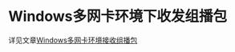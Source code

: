 # Windows多网卡环境下收发组播包

详见文章[Windows多网卡环境接收组播包](http://wangyapeng.me/2018/01/14/receive-multicast-packets-on-windows-with-multiple-network-interfaces/)